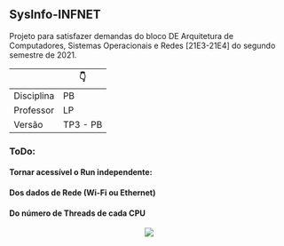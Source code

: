 ## SysInfo-INFNET 

Projeto para satisfazer demandas do bloco DE Arquitetura de Computadores, Sistemas Operacionais e Redes [21E3-21E4] do segundo semestre de 2021.

|  | 👇 |
| ------ | ------ |
| Disciplina | PB |
| Professor | LP |
| Versão | TP3 - PB |

### ToDo:
#### Tornar acessível o Run independente:
####  Dos dados de Rede (Wi-Fi ou Ethernet)
####  Do número de Threads de cada CPU

<p align="center">
  <img src=https://drive.google.com/file/d/1rbsc4dBDus75cqiTHmCTxXY0Fm36ot8M/view" />
</p>


